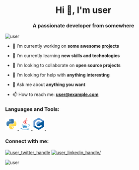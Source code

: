 <h1 align="center">Hi 👋, I'm user</h1>
<h3 align="center">A passionate developer from somewhere</h3>

<p align="left"> <img src="https://komarev.com/ghpvc/?username=user&label=Profile%20views&color=0e75b6&style=flat" alt="user" /> </p>

- 🔭 I’m currently working on **some awesome projects**

- 🌱 I’m currently learning **new skills and technologies**

- 👯 I’m looking to collaborate on **open source projects**

- 🤝 I’m looking for help with **anything interesting**

- 💬 Ask me about **anything you want**

- 📫 How to reach me: **user@example.com**

<h3 align="left">Languages and Tools:</h3>
<p align="left">
<a href="https://www.python.org" target="_blank"> <img src="https://raw.githubusercontent.com/devicons/devicon/master/icons/python/python-original.svg" alt="python" width="40" height="40"/> </a>
<a href="https://www.java.com" target="_blank"> <img src="https://raw.githubusercontent.com/devicons/devicon/master/icons/java/java-original.svg" alt="java" width="40" height="40"/> </a>
<a href="https://www.cprogramming.com/" target="_blank"> <img src="https://raw.githubusercontent.com/devicons/devicon/master/icons/c/c-original.svg" alt="c" width="40" height="40"/> </a>
<a href="" target="_blank"> <img src="" alt="" width="" height="" style="-webkit-transform: rotateY(180deg); transform: rotateY(180deg);"/> </a>
</p>

<h3 align = "left">Connect with me:</h3>
<p align = "left">
<a href = "https://twitter.com/user" target = "blank"><img align = "center" src = "https://raw.githubusercontent.com/rahuldkjain/github-profile-readme-generator/master/src/images/icons/Social/twitter.svg" alt = "user_twitter_handle" height = "30px"/></a>
<a href = "https://linkedin.com/in/user-linkedin-handle/" target = "blank"><img align = "center" src = "https://raw.githubusercontent.com/rahuldkjain/github-profile-readme-generator/master/src/images/icons/Social/linkedin.svg" alt = "user_linkedin_handle/" height = "30px"/></a>
<a href="" target="_blank"><img align ="center"" src="" alt="" height="" style="-webkit-transform: rotateY(180deg); transform: rotateY(180deg);"/></a>
</p>

<p><img align ="center"" src ="https://github-readme-stats.vercel.app/api?username=user&show_icons=true&locale=en"" alt ="user"" /></p>
